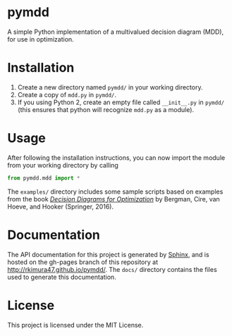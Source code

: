 # pymdd
A simple Python implementation of a multivalued decision diagram (MDD), for use in optimization.

# Installation
1. Create a new directory named `pymdd/` in your working directory.
2. Create a copy of `mdd.py` in `pymdd/`.
3. If you using Python 2, create an empty file called `__init__.py` in `pymdd/`
    (this ensures that python will recognize `mdd.py` as a module).

# Usage
After following the installation instructions, you can now import the module from your working directory by calling
```python
from pymdd.mdd import *
```

The `examples/` directory includes some sample scripts based on examples from the book [*Decision Diagrams for Optimization*](https://www.springer.com/us/book/9783319428475) by Bergman, Cire, van Hoeve, and Hooker (Springer, 2016).

# Documentation
The API documentation for this project is generated by [Sphinx](https://sphinx-doc.org/), and is hosted on the gh-pages branch of this repository at <http://rkimura47.github.io/pymdd/>. The `docs/` directory contains the files used to generate this documentation.

# License
This project is licensed under the MIT License.
